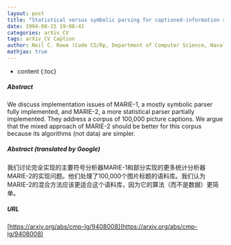 ```yaml
---
layout: post
title: "Statistical versus symbolic parsing for captioned-information retrieval"
date: 1994-08-15 19:08:41
categories: arXiv_CV
tags: arXiv_CV Caption
author: Neil C. Rowe (Code CS/Rp, Department of Computer Science, Naval Postgraduate School, Monterey)
mathjax: true
---
```


* content
{:toc}

##### Abstract
We discuss implementation issues of MARIE-1, a mostly symbolic parser fully implemented, and MARIE-2, a more statistical parser partially implemented. They address a corpus of 100,000 picture captions. We argue that the mixed approach of MARIE-2 should be better for this corpus because its algorithms (not data) are simpler.

##### Abstract (translated by Google)
我们讨论完全实现的主要符号分析器MARIE-1和部分实现的更多统计分析器MARIE-2的实现问题。他们处理了100,000个图片标题的语料库。我们认为MARIE-2的混合方法应该更适合这个语料库，因为它的算法（而不是数据）更简单。

##### URL
[https://arxiv.org/abs/cmp-lg/9408008](https://arxiv.org/abs/cmp-lg/9408008)

